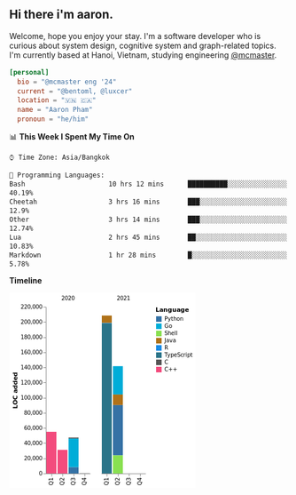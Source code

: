 <h2><b>Hi there i'm aaron. </b></h2>

Welcome, hope you enjoy your stay. I'm a software developer who is curious about system design, cognitive system and graph-related topics. I'm currently based at Hanoi, Vietnam, studying engineering [@mcmaster](https://www.mcmaster.ca/).

```toml
[personal]
  bio = "@mcmaster eng '24"
  current = "@bentoml, @luxcer"
  location = "🇻🇳 🇨🇦"
  name = "Aaron Pham"
  pronoun = "he/him"
```
<!--<img src="https://github-readme-stats.vercel.app/api?username=aarnphm&show_icons=true&count_private=true&theme=dark" height="170"/>-->
<!--<img src="https://github-readme-stats.vercel.app/api/top-langs/?username=aarnphm&layout=compact&hide=css&theme=dark" height="170" />-->

<!--START_SECTION:waka-->

📊 **This Week I Spent My Time On** 

```text
⌚︎ Time Zone: Asia/Bangkok

💬 Programming Languages: 
Bash                     10 hrs 12 mins      ██████████░░░░░░░░░░░░░░░   40.19% 
Cheetah                  3 hrs 16 mins       ███░░░░░░░░░░░░░░░░░░░░░░   12.9% 
Other                    3 hrs 14 mins       ███░░░░░░░░░░░░░░░░░░░░░░   12.74% 
Lua                      2 hrs 45 mins       ██░░░░░░░░░░░░░░░░░░░░░░░   10.83% 
Markdown                 1 hr 28 mins        █░░░░░░░░░░░░░░░░░░░░░░░░   5.78%

```

**Timeline**

![Chart not found](https://raw.githubusercontent.com/aarnphm/aarnphm/master/charts/bar_graph.png) 


<!--END_SECTION:waka-->

